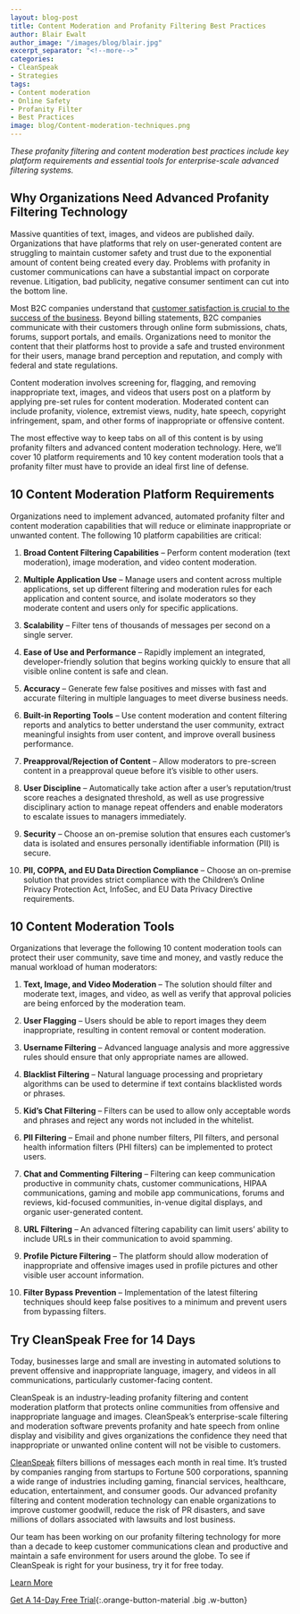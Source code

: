 ```yaml
---
layout: blog-post
title: Content Moderation and Profanity Filtering Best Practices
author: Blair Ewalt
author_image: "/images/blog/blair.jpg"
excerpt_separator: "<!--more-->"
categories:
- CleanSpeak
- Strategies
tags:
- Content moderation
- Online Safety
- Profanity Filter
- Best Practices
image: blog/Content-moderation-techniques.png
---
```


_These profanity filtering and content moderation best practices include key platform requirements and essential tools for enterprise-scale advanced filtering systems._

<!--more-->

## Why Organizations Need Advanced Profanity Filtering Technology

Massive quantities of text, images, and videos are published daily. Organizations that have platforms that rely on user-generated content are struggling to maintain customer safety and trust due to the exponential amount of content being created every day. Problems with profanity in customer communications can have a substantial impact on corporate revenue. Litigation, bad publicity, negative consumer sentiment can cut into the bottom line.
 
Most B2C companies understand that [customer satisfaction is crucial to the success of the business](https://www.coloradotechcast.com/brian-pontarelli/). Beyond billing statements, B2C companies communicate with their customers through online form submissions, chats, forums, support portals, and emails. Organizations need to monitor the content that their platforms host to provide a safe and trusted environment for their users, manage brand perception and reputation, and comply with federal and state regulations.
 
Content moderation involves screening for, flagging, and removing inappropriate text, images, and videos that users post on a platform by applying pre-set rules for content moderation. Moderated content can include profanity, violence, extremist views, nudity, hate speech, copyright infringement, spam, and other forms of inappropriate or offensive content.
 
The most effective way to keep tabs on all of this content is by using profanity filters and advanced content moderation technology. Here, we’ll cover 10 platform requirements and 10 key content moderation tools that a profanity filter must have to provide an ideal first line of defense.

## 10 Content Moderation Platform Requirements
Organizations need to implement advanced, automated profanity filter and content moderation capabilities that will reduce or eliminate inappropriate or unwanted content. The following 10 platform capabilities are critical:
 
1. **Broad Content Filtering Capabilities** – Perform content moderation (text moderation), image moderation, and video content moderation.

2. **Multiple Application Use** – Manage users and content across multiple applications, set up different filtering and moderation rules for each application and content source, and isolate moderators so they moderate content and users only for specific applications.

3. **Scalability** – Filter tens of thousands of messages per second on a single server.

4. **Ease of Use and Performance** – Rapidly implement an integrated, developer-friendly solution that begins working quickly to ensure that all visible online content is safe and clean.

5. **Accuracy** – Generate few false positives and misses with fast and accurate filtering in multiple languages to meet diverse business needs.

6. **Built-in Reporting Tools** – Use content moderation and content filtering reports and analytics to better understand the user community, extract meaningful insights from user content, and improve overall business performance.

7. **Preapproval/Rejection of Content** – Allow moderators to pre-screen content in a preapproval queue before it’s visible to other users.

8. **User Discipline** – Automatically take action after a user’s reputation/trust score reaches a designated threshold, as well as use progressive disciplinary action to manage repeat offenders and enable moderators to escalate issues to managers immediately.

9. **Security** – Choose an on-premise solution that ensures each customer’s data is isolated and ensures personally identifiable information (PII) is secure.

10. **PII, COPPA, and EU Data Direction Compliance** – Choose an on-premise solution that provides strict compliance with the Children’s Online Privacy Protection Act, InfoSec, and EU Data Privacy Directive requirements.

## 10 Content Moderation Tools
Organizations that leverage the following 10 content moderation tools can protect their user community, save time and money, and vastly reduce the manual workload of human moderators:
 
1. **Text, Image, and Video Moderation** – The solution should filter and moderate text, images, and video, as well as verify that approval policies are being enforced by the moderation team.

2. **User Flagging** – Users should be able to report images they deem inappropriate, resulting in content removal or content moderation.

3. **Username Filtering** – Advanced language analysis and more aggressive rules should ensure that only appropriate names are allowed.

4. **Blacklist Filtering** – Natural language processing and proprietary algorithms can be used to determine if text contains blacklisted words or phrases.

5. **Kid’s Chat Filtering** – Filters can be used to allow only acceptable words and phrases and reject any words not included in the whitelist.

6. **PII Filtering** – Email and phone number filters, PII filters, and personal health information filters (PHI filters) can be implemented to protect users.

7. **Chat and Commenting Filtering** – Filtering can keep communication productive in community chats, customer communications, HIPAA communications, gaming and mobile app communications, forums and reviews, kid-focused communities, in-venue digital displays, and organic user-generated content.

8. **URL Filtering** – An advanced filtering capability can limit users’ ability to include URLs in their communication to avoid spamming.

9. **Profile Picture Filtering** – The platform should allow moderation of inappropriate and offensive images used in profile pictures and other visible user account information.

10. **Filter Bypass Prevention** – Implementation of the latest filtering techniques should keep false positives to a minimum and prevent users from bypassing filters.

## Try CleanSpeak Free for 14 Days
Today, businesses large and small are investing in automated solutions to prevent offensive and inappropriate language, imagery, and videos in all communications, particularly customer-facing content.
 
CleanSpeak is an industry-leading profanity filtering and content moderation platform that protects online communities from offensive and inappropriate language and images. CleanSpeak’s enterprise-scale filtering and moderation software prevents profanity and hate speech from online display and visibility and gives organizations the confidence they need that inappropriate or unwanted online content will not be visible to customers.
 
[CleanSpeak](https://cleanspeak.com) filters billions of messages each month in real time. It’s trusted by companies ranging from startups to Fortune 500 corporations, spanning a wide range of industries including gaming, financial services, healthcare, education, entertainment, and consumer goods. Our advanced profanity filtering and content moderation technology can enable organizations to improve customer goodwill, reduce the risk of PR disasters, and save millions of dollars associated with lawsuits and lost business.
 
Our team has been working on our profanity filtering technology for more than a decade to keep customer communications clean and productive and maintain a safe environment for users around the globe. To see if CleanSpeak is right for your business, try it for free today.
 
[Learn More](https://cleanspeak.com/products/profanity-filter)

[Get A 14-Day Free Trial](https://cleanspeak.com/try-cleanspeak){:.orange-button-material .big .w-button}

